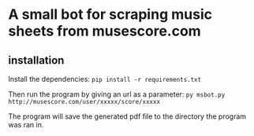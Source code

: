 # A small bot for scraping music sheets from musescore.com

## installation
Install the dependencies:
`pip install -r requirements.txt`

Then run the program by giving an url as a parameter:
`py msbot.py http://musescore.com/user/xxxxx/score/xxxxx`

The program will save the generated pdf file to the directory the program was ran in.
